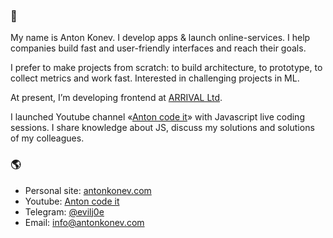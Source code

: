 ### 👋

My name is Anton Konev. I develop apps & launch online-services. I help companies build fast and user-friendly interfaces and reach their goals.

I prefer to make projects from scratch: to build architecture, to prototype, to collect metrics and work fast. Interested in challenging projects in ML.

At present, I’m developing frontend at [ARRIVAL Ltd](arrival.com).

I launched Youtube channel «[Anton code it](https://www.youtube.com/channel/UCHzF5bfyReSsXy_C6v8_W7g)» with Javascript live coding sessions. I share knowledge about JS, discuss my solutions and solutions of my colleagues.

### 🌎

- Personal site: [antonkonev.com](https://antonkonev.com)
- Youtube: [Anton code it](https://www.youtube.com/channel/UCHzF5bfyReSsXy_C6v8_W7g)
- Telegram: [@evilj0e](https://t.me/evilj0e)
- Email: [info@antonkonev.com](mailto:info@antonkonev.com)
